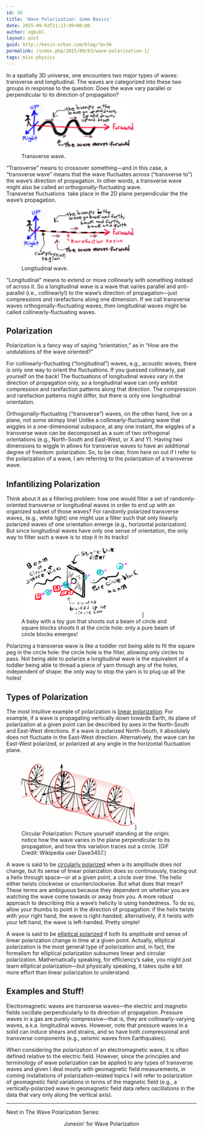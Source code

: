 ```yaml
---
id: 56
title: 'Wave Polarization: Some Basics'
date: 2015-09-03T21:13:49+00:00
author: ogkubl
layout: post
guid: http://kevin-urban.com/blog/?p=56
permalink: /index.php/2015/09/03/wave-polarization-1/
tags: misc-physics
---
```

  
In a spatially 3D universe, one encounters two major types of waves: transverse and longitudinal. The waves are categorized into these two groups in response to the question: Does the wave vary parallel or perpendicular to its direction of propagation?

<figure>
<img src="/images/transverse-wave.png" alt="Transverse wave." width="300vw" /><figcaption>Transverse wave.</figcaption></figure> 

&#8220;Transverse&#8221; means to crossover something&#8212;and in this case, a &#8220;transverse wave&#8221; means that the wave fluctuates across (&#8220;transverse to&#8221;) the wave&#8217;s direction of propagation. In other words, a transverse wave might also be called an orthogonally-fluctuating wave. Transverse fluctuations  take place in the 2D plane perpendicular the the wave&#8217;s propagation.

<figure>
<img src="/images/longitudinal-wave.png" alt="longitudinal-wave" width="300vw" />
<figcaption>Longitudinal wave.</figcaption></figure> 

<p style="text-align: left;">
  &#8220;Longitudinal&#8221; means to extend or move collinearly with something instead of across it. So a longitudinal wave is a wave that varies parallel and anti-parallel (i.e., collinearly!) to the wave&#8217;s direction of propagation&#8212;just compressions and rarefactions along one dimension. If we call transverse waves orthogonally-fluctuating waves, then longitudinal waves might be called collinearly-fluctuating waves. <!--more-->
</p>

## Polarization
  
Polarization is a fancy way of saying &#8220;orientation,&#8221; as in &#8220;How are the undulations of the wave oriented?&#8221;

For collinearly-fluctuating (&#8220;longitudinal&#8221;) waves, e.g., acoustic waves, there is only one way to orient the fluctuations. If you guessed collinearly, pat yourself on the back! The fluctuations of longitudinal waves vary in the direction of propagation only, so a longitudinal wave can only exhibit compression and rarefaction patterns along that direction. The compression and rarefaction patterns might differ, but there is only one longitudinal orientation.

Orthogonally-fluctuating (&#8220;transverse&#8221;) waves, on the other hand, live on a plane, not some skimpy line! Unlike a collinearly-fluctuating wave that wiggles in a one-dimensional subspace, at any one instant, the wiggles of a transverse wave can be decomposed as a sum of two orthogonal orientations (e.g., North-South and East-West, or X and Y). Having two dimensions to wiggle in allows for transverse waves to have an additional degree of freedom: polarization. So, to be clear, from here on out if I refer to the polarization of a wave, I am referring to the polarization of a transverse wave.

## Infantilizing Polarization
  
Think about it as a filtering problem: how one would filter a set of randomly-oriented transverse or longitudinal waves in order to end up with an organized subset of those waves? For randomly polarized transverse waves, (e.g., white light) one might use a filter such that only linearly polarized waves of one orientation emerge (e.g., horizontal polarization). But since longitudinal waves have only one sense of orientation, the only way to filter such a wave is to stop it in its tracks!

<figure>
<img src="/images/Screen-Shot-2015-08-26-at-4.51.08-PM.png" alt="A baby with a toy gun that shoots out a beam of circle and square blocks shoots it at the circle hole: only a pure beam of circle blocks emergers!" width="319vw" />]<figcaption>A baby with a toy gun that shoots out a beam of circle and square blocks shoots it at the circle hole: only a pure beam of circle blocks emerges!</figcaption></figure> 

Polarizing a transverse wave is like a toddler not being able to fit the square peg in the circle hole: the circle hole is the filter, allowing only circles to pass. Not being able to polarize a longitudinal wave is the equivalent of a toddler being able to thread a piece of yarn through any of the holes, independent of shape: the only way to stop the yarn is to plug up all the holes!

## Types of Polarization
  
The most intuitive example of polarization is [linear polarization](https://en.wikipedia.org/wiki/Linear_polarization). For example, if a wave is propagating vertically down towards Earth, its plane of polarization at a given point can be described by axes in the North-South and East-West directions. If a wave is polarized North-South, it absolutely does not fluctuate in the East-West direction. Alternatively, the wave can be East-West polarized, or polarized at any angle in the horizontal fluctuation plane.

<figure>
<img src="/images/circular-polarization.gif" alt="Circular Polarization: Picture yourself standing at the origin: notice how the wave varies in the plane perpendicular to its propagation, and how this variation traces out a circle. (GIF Credit: Wikipedia user Dave3457.)" width="300vw"/>]<figcaption>Circular Polarization: Picture yourself standing at the origin: notice how the wave varies in the plane perpendicular to its propagation, and how this variation traces out a circle. (GIF Credit: Wikipedia user Dave3457.)</figcaption></figure> 

A wave is said to be [circularly polarized](https://en.wikipedia.org/wiki/Circular_polarization) when a its amplitude does not change, but its sense of linear polarization does so continuously, tracing out a helix through space&#8212;or at a given point, a circle over time. The helix either twists clockwise or counterclockwise. But what does that mean? These terms are ambiguous because they dependent on whether you are watching the wave come towards or away from you. A more robust approach to describing this a wave&#8217;s helicity is using handedness. To do so, allow your thumbs to point in the direction of propagation: if the helix twists with your right hand, the wave is right-handed; alternatively, if it twists with your left hand, the wave is left-handed. Pretty simple!

A wave is said to be [elliptical polarized](https://en.wikipedia.org/wiki/Elliptical_polarization) if both its amplitude and sense of linear polarization change in time at a given point. Actually, elliptical polarization is the most general type of polarization and, in fact, the formalism for elliptical polarization subsumes linear and circular polarization. Mathematically speaking, for efficiency&#8217;s sake, you might just learn elliptical polarization&#8212;but physically speaking, it takes quite a bit more effort than linear polarization to understand.

## Examples and Stuff!
  
Electromagnetic waves are transverse waves&#8212;the electric and magnetic fields oscillate perpendicularly to its direction of propagation. Pressure waves in a gas are purely compressive&#8212;that is, they are collinearly-varying waves, a.k.a. longitudinal waves. However, note that pressure waves in a solid can induce shears and strains, and so have both compressional and transverse components (e.g., seismic waves from Earthquakes).

When considering the polarization of an electromagnetic wave, it is often defined relative to the electric field. However, since the principles and terminology of wave polarization can be applied to any types of transverse waves and given I deal mostly with geomagnetic field measurements, in coming installations of polarization-related topics I will refer to polarization of geomagnetic field variations in terms of the magnetic field (e.g., a vertically-polarized wave in geomagnetic field data refers oscillations in the data that vary only along the vertical axis).

* * *

Next in The Wave Polarization Series:

<center>
  Jonesin&#8217; for Wave Polarization
</center>
